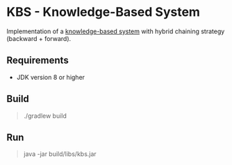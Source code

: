 # KBS - Knowledge-Based System

Implementation of a [knowledge-based system](https://en.wikipedia.org/wiki/Knowledge-based_systems) with hybrid chaining strategy (backward + forward).

## Requirements

- JDK version 8 or higher

## Build

> ./gradlew build

## Run

> java -jar build/libs/kbs.jar
